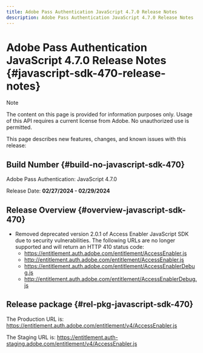 ```yaml
---
title: Adobe Pass Authentication JavaScript 4.7.0 Release Notes
description: Adobe Pass Authentication JavaScript 4.7.0 Release Notes
---
```

# Adobe Pass Authentication JavaScript 4.7.0 Release Notes {#javascript-sdk-470-release-notes}

>[!NOTE]
>
>The content on this page is provided for information purposes only. Usage of this API requires a current license from Adobe. No unauthorized use is permitted.

This page describes new features, changes, and known issues with this release:

## Build Number {#build-no-javascript-sdk-470}

Adobe Pass Authentication: JavaScript 4.7.0

Release Date: **02/27/2024 - 02/29/2024**

## Release Overview {#overview-javascript-sdk-470}

* Removed deprecated version 2.0.1 of Access Enabler JavaScript SDK due to security vulnerabilities.
The following URLs are no longer supported and will return an HTTP 410 status code:
  * https://entitlement.auth.adobe.com/entitlement/AccessEnabler.js
  * http://entitlement.auth.adobe.com/entitlement/AccessEnabler.js
  * https://entitlement.auth.adobe.com/entitlement/AccessEnablerDebug.js
  * http://entitlement.auth.adobe.com/entitlement/AccessEnablerDebug.js

## Release package {#rel-pkg-javascript-sdk-470}

The Production URL is: https://entitlement.auth.adobe.com/entitlement/v4/AccessEnabler.js

The Staging URL is: https://entitlement.auth-staging.adobe.com/entitlement/v4/AccessEnabler.js